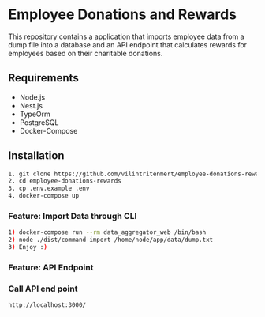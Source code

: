 # Employee Donations and Rewards
This repository contains a application that imports employee data from a dump file into a database and an API endpoint that calculates rewards for employees based on their charitable donations.

## Requirements
- Node.js
- Nest.js
- TypeOrm 
- PostgreSQL 
- Docker-Compose 

## Installation
 ```bash
 1. git clone https://github.com/vilintritenmert/employee-donations-rewards.git
 2. cd employee-donations-rewards
 3. cp .env.example .env
 4. docker-compose up 
  ```

### Feature: Import Data through CLI 
```bash
1) docker-compose run --rm data_aggregator_web /bin/bash  
2) node ./dist/command import /home/node/app/data/dump.txt
3) Enjoy :)
```

### Feature: API Endpoint

### Call API end point
```
http://localhost:3000/
```

